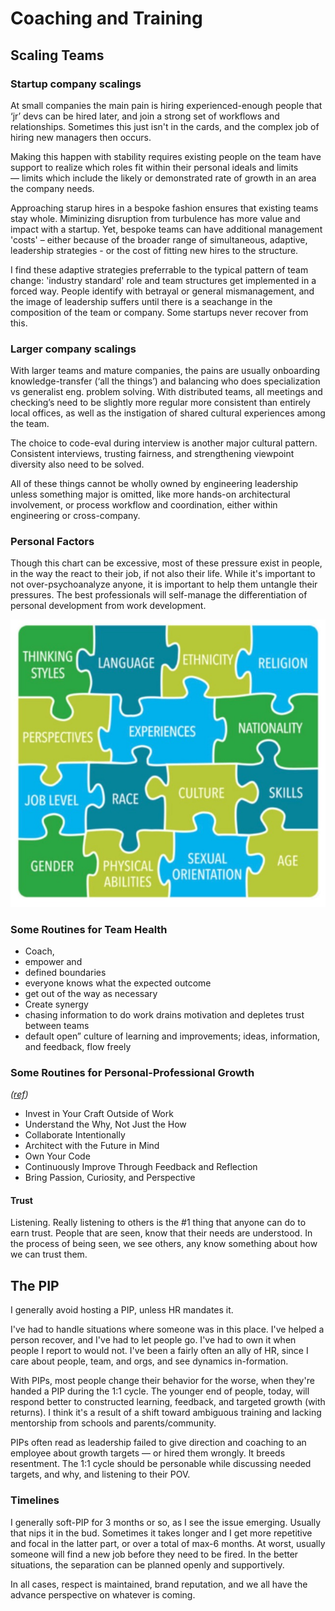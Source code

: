 # Coaching and Training

## Scaling Teams

### Startup company scalings

At small companies the main pain is hiring experienced-enough people that ‘jr’ devs can be hired later, and join a strong set of workflows and relationships.  Sometimes this just isn't in the cards, and the complex job of hiring new managers then occurs. 

Making this happen with stability requires existing people on the team have support to realize which roles fit within their personal ideals and limits — limits which include the likely or demonstrated rate of growth in an area the company needs. 

Approaching starup hires in a bespoke fashion ensures that existing teams stay whole.  Miminizing disruption from turbulence has more value and impact with a startup. Yet, bespoke teams can have additional management 'costs' – either because of the broader range of simultaneous, adaptive, leadership strategies - or the cost of fitting new hires to the structure.  

I find these adaptive strategies preferrable to the typical pattern of team change: 'industry standard' role and team structures get implemented in a forced way.  People identify with betrayal or general mismanagement, and the image of leadership suffers until there is a seachange in the composition of the team or company.  Some startups never recover from this. 

### Larger company scalings

With larger teams and mature companies, the pains are usually onboarding knowledge-transfer (‘all the things’) and balancing who does specialization vs generalist eng. problem solving.  With distributed teams,  all meetings and checking’s need to be slightly more regular more consistent than entirely local offices,  as well as the instigation of shared cultural experiences among the team.

The choice to code-eval during interview is another major cultural pattern.  Consistent interviews, trusting fairness, and strengthening viewpoint diversity also need to be solved.

All of these things cannot be wholly owned by engineering leadership unless  something major is omitted, like more hands-on architectural involvement, or process workflow and coordination, either within engineering or cross-company.  


### Personal Factors


Though this chart can be excessive, most of these pressure exist in people, in the way the react to their job, if not also their life.  While it's important to not over-psychoanalyze anyone, it is important to help them untangle their pressures.  The best professionals will self-manage the differentiation of personal development from work development.



![](assets/career-growth-dimensions.jpg)

### Some Routines for Team Health

* Coach, 
* empower and 
* defined boundaries
* everyone knows what the expected outcome
* get out of the way as necessary
* Create synergy
* chasing information to do work drains motivation and depletes trust between teams
* default open” culture of learning and improvements; ideas, information, and feedback, flow freely 

### Some Routines for Personal-Professional Growth
*([ref](https://dev.to/inovak/7-habits-to-cultivate-for-becoming-a-better-software-engineer-344o))*
* Invest in Your Craft Outside of Work
* Understand the Why, Not Just the How
* Collaborate Intentionally
* Architect with the Future in Mind
* Own Your Code
* Continuously Improve Through Feedback and Reflection
* Bring Passion, Curiosity, and Perspective

#### Trust

Listening.  Really listening to others is the #1 thing that anyone can do to earn trust.  People that are seen, know that their needs are understood.  In the process of being seen, we see others, any know something about how we can trust them.

## The PIP

I generally avoid hosting a PIP, unless HR mandates it.  

I've had to handle situations where someone was in this place.  I've helped a person recover, and I've had to let people go.  I've had to own it when people I report to would not.  I've been a fairly often an ally of HR, since I care about people, team, and orgs, and see dynamics in-formation.

With PIPs, most people change their behavior for the worse, when they're handed a PIP during the 1:1 cycle.  The younger end of people, today, will respond better to constructed learning, feedback, and targeted growth (with returns). I think it's a result of a shift toward ambiguous training and lacking mentorship from schools and parents/community.  

PIPs often read as leadership failed to give direction and coaching to an employee about growth targets — or hired them wrongly. It breeds resentment. The 1:1 cycle should be personable while discussing needed targets, and why, and listening to their POV.  

### Timelines

I generally soft-PIP for 3 months or so, as I see the issue emerging.  Usually that nips it in the bud.  Sometimes it takes longer and I get more repetitive and focal in the latter part, or over a total of max-6 months.  At worst, usually someone will find a new job before they need to be fired.  In the better situations, the separation can be planned openly and supportively. 

In all cases, respect is maintained, brand reputation, and we all have the advance perspective on whatever is coming. 
